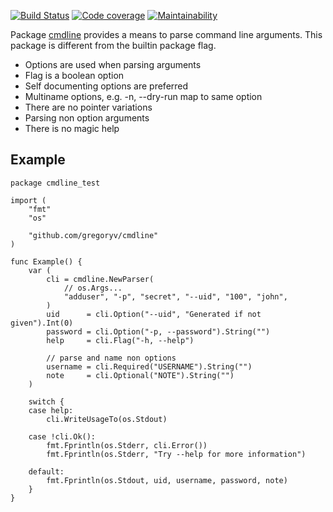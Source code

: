 <!-- Generated by package_test.go, DO NOT EDIT! -->

[![Build Status](https://travis-ci.org/gregoryv/cmdline.svg?branch=master)](https://travis-ci.org/gregoryv/cmdline)
[![Code coverage](https://codecov.io/gh/gregoryv/cmdline/branch/master/graph/badge.svg)](https://codecov.io/gh/gregoryv/cmdline)
[![Maintainability](https://api.codeclimate.com/v1/badges/3dbee57c607ffec60702/maintainability)](https://codeclimate.com/github/gregoryv/cmdlinemaintainability)


Package [cmdline](https://pkg.go.dev/pkg/github.com/gregoryv/cmdline) provides a means to parse command line arguments.
This package is different from the builtin package flag.
- Options are used when parsing arguments
- Flag is a boolean option
- Self documenting options are preferred
- Multiname options, e.g. -n, --dry-run map to same option
- There are no pointer variations
- Parsing non option arguments
- There is no magic help

## Example

    package cmdline_test
    
    import (
    	"fmt"
    	"os"
    
    	"github.com/gregoryv/cmdline"
    )
    
    func Example() {
    	var (
    		cli = cmdline.NewParser(
    			// os.Args...
    			"adduser", "-p", "secret", "--uid", "100", "john",
    		)
    		uid      = cli.Option("--uid", "Generated if not given").Int(0)
    		password = cli.Option("-p, --password").String("")
    		help     = cli.Flag("-h, --help")
    
    		// parse and name non options
    		username = cli.Required("USERNAME").String("")
    		note     = cli.Optional("NOTE").String("")
    	)
    
    	switch {
    	case help:
    		cli.WriteUsageTo(os.Stdout)
    
    	case !cli.Ok():
    		fmt.Fprintln(os.Stderr, cli.Error())
    		fmt.Fprintln(os.Stderr, "Try --help for more information")
    
    	default:
    		fmt.Fprintln(os.Stdout, uid, username, password, note)
    	}
    }
    

